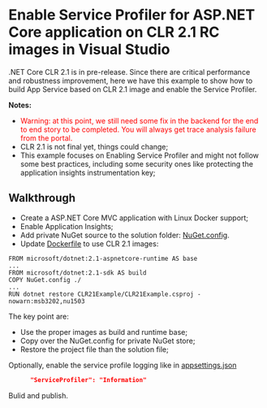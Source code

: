 # Enable Service Profiler for ASP.NET Core application on CLR 2.1 RC images in Visual Studio
.NET Core CLR 2.1 is in pre-release. Since there are critical performance and robustness improvement, here we have this example to show how to build App Service based on CLR 2.1 image and enable the Service Profiler.

**Notes:**
* <span style="color:red">Warning: at this point, we still need some fix in the backend for the end to end story to be completed. You will always get trace analysis failure from the portal.</span>
* CLR 2.1 is not final yet, things could change;
* This example focuses on Enabling Service Profiler and might not follow some best practices, including some security ones like protecting the application insights instrumentation key;

## Walkthrough
* Create a ASP.NET Core MVC application with Linux Docker support;
* Enable Application Insights;
* Add private NuGet source to the solution folder: [NuGet.config](CLR21Example/NuGet.config).
* Update [Dockerfile](./CLR21Example/CLR21Example/Dockerfile) to use CLR 2.1 images:
```
FROM microsoft/dotnet:2.1-aspnetcore-runtime AS base
...
FROM microsoft/dotnet:2.1-sdk AS build
COPY NuGet.config ./
...
RUN dotnet restore CLR21Example/CLR21Example.csproj -nowarn:msb3202,nu1503
```
The key point are:
* Use the proper images as build and runtime base;
* Copy over the NuGet.config for private NuGet store;
* Restore the project file than the solution file;

Optionally, enable the service profile logging like in [appsettings.json](CLR21Example/CLR21Example/appsettings.json)
```json
      "ServiceProfiler": "Information"
```
Bulid and publish.

